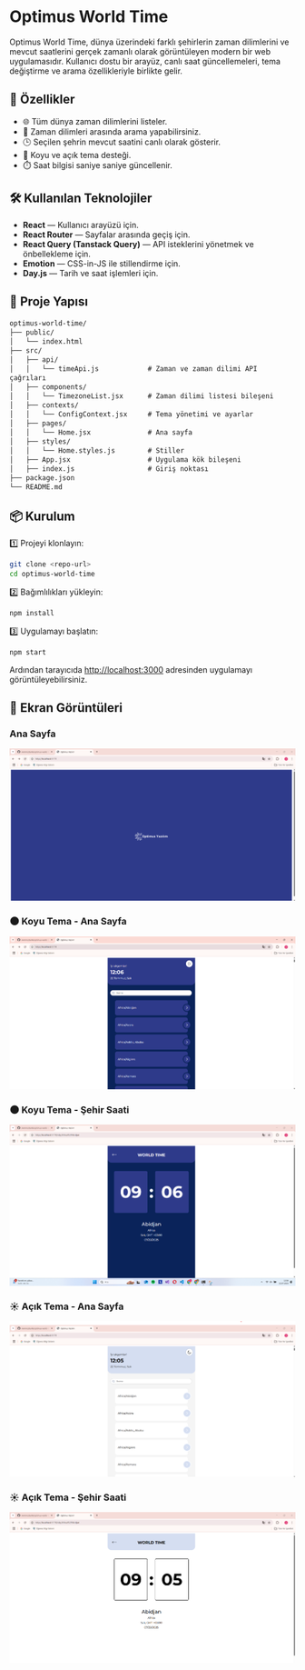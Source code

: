 # Optimus World Time

Optimus World Time, dünya üzerindeki farklı şehirlerin zaman dilimlerini ve mevcut saatlerini gerçek zamanlı olarak görüntüleyen modern bir web uygulamasıdır. Kullanıcı dostu bir arayüz, canlı saat güncellemeleri, tema değiştirme ve arama özellikleriyle birlikte gelir.

## 🚀 Özellikler

- 🌐 Tüm dünya zaman dilimlerini listeler.
- 🔎 Zaman dilimleri arasında arama yapabilirsiniz.
- 🕒 Seçilen şehrin mevcut saatini canlı olarak gösterir.
- 🎨 Koyu ve açık tema desteği.
- ⏱️ Saat bilgisi saniye saniye güncellenir.

## 🛠️ Kullanılan Teknolojiler

- **React** — Kullanıcı arayüzü için.
- **React Router** — Sayfalar arasında geçiş için.
- **React Query (Tanstack Query)** — API isteklerini yönetmek ve önbellekleme için.
- **Emotion** — CSS-in-JS ile stillendirme için.
- **Day.js** — Tarih ve saat işlemleri için.

## 📂 Proje Yapısı

```
optimus-world-time/
├── public/
│   └── index.html
├── src/
│   ├── api/
│   │   └── timeApi.js            # Zaman ve zaman dilimi API çağrıları
│   ├── components/
│   │   └── TimezoneList.jsx      # Zaman dilimi listesi bileşeni
│   ├── contexts/
│   │   └── ConfigContext.jsx     # Tema yönetimi ve ayarlar
│   ├── pages/
│   │   └── Home.jsx              # Ana sayfa
│   ├── styles/
│   │   └── Home.styles.js        # Stiller
│   ├── App.jsx                   # Uygulama kök bileşeni
│   ├── index.js                  # Giriş noktası
├── package.json
└── README.md
```

## 📦 Kurulum

1️⃣ Projeyi klonlayın:

```bash
git clone <repo-url>
cd optimus-world-time
```

2️⃣ Bağımlılıkları yükleyin:

```bash
npm install
```

3️⃣ Uygulamayı başlatın:

```bash
npm start
```

Ardından tarayıcıda [http://localhost:3000](http://localhost:3000) adresinden uygulamayı görüntüleyebilirsiniz.

## 📸 Ekran Görüntüleri

### Ana Sayfa
![Splash Screen ](SplashScreen.png)

### 🌑 Koyu Tema - Ana Sayfa
![Dark Screen 1](Dark_Screen_1.png)


### 🌑 Koyu Tema - Şehir Saati

![Dark Screen 2](Dark_Screen_2.png)


### ☀️ Açık Tema - Ana Sayfa
![Light Screen 1](Light_Screen_1.png)


### ☀️ Açık Tema - Şehir Saati

![Light Screen 2](Light_Screen_2.png)



